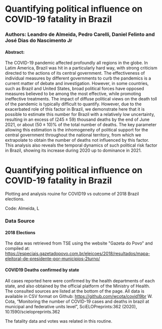 # Quantifying political influence on COVID-19 fatality in Brazil
### Authors: Leandro de Almeida, Pedro Carelli, Daniel Felinto and José Dias do Nascimento Jr

#### Abstract:
The COVID-19 pandemic affected profoundly all regions in the globe. In Latim America, Brazil was hit in a particularly hard way, with strong criticism directed to the actions of its central government. The effectiveness of individual measures by different governments to curb the pandemics is a current matter of debate and investigation. However, in some countries, such as Brazil and United States, broad political forces have opposed measures believed to be among the most effective, while promoting ineffective treatments. The impact of diffuse political views on the death toll of the pandemic is typically difficult to quantify. However, due to the exacerbated role of this factor in Brazil, we demonstrate here that it is possible to estimate this number for Brazil with a relatively low uncertainty, resulting in an excess of $(245 \pm 59)$ thousand deaths by the end of June 2021, or about $(50 \pm 10)$\% of the total number of deaths. The key parameter allowing this estimation is the inhomogeneity of political support for the central government throughout the national territory, from which we extrapolate to obtain the number of deaths not influenced by this factor. This analysis also reveals the temporal dynamics of such political risk factor in Brazil, showing its increase during 2020 up to dominance in 2021.



# Quantifying political influence on COVID-19 fatality in Brazil
Plotting and analysis rouine for COVID19 vs outcome of 2018 Brazil elections.

Code: Almeida, L

### Data Source
#### 2018 Elections

The data was retrieved from TSE using the website "Gazeta do Povo" and compiled at:
https://especiais.gazetadopovo.com.br/eleicoes/2018/resultados/mapa-eleitoral-de-presidente-por-municipios-2turno/

#### COVID19 Deaths confirmed by state
All cases reported here were confirmed by the health departments of each state, and also obtained by the official platform of the Ministry of Health. The consulted sources are listed at the bottom of the page. All data is available in CSV format on Github: https://github.com/wcota/covid19br
W. Cota, “Monitoring the number of COVID-19 cases and deaths in brazil at municipal and federative units level”, SciELOPreprints:362 (2020), 10.1590/scielopreprints.362

The fatality data and votes was related in this routine.

# #
